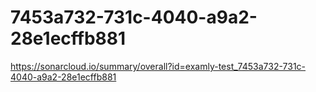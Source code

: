 # 7453a732-731c-4040-a9a2-28e1ecffb881
https://sonarcloud.io/summary/overall?id=examly-test_7453a732-731c-4040-a9a2-28e1ecffb881
